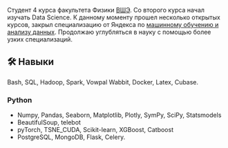Студент 4 курса факультета Физики <a href="https://www.hse.ru" >ВШЭ</a>. Со второго курса начал изучать Data Science. К данному моменту прошел несколько открытых курсов, закрыл специализацию от Яндекса по <a href="https://github.com/Kirill-Shokhin/Coursera-Machine-Learning-and-Data-Analysis" >машинному обучению и анализу данных</a>. Продолжаю углубляться в науку с помощью более узких специализаций. 

## 🛠 Навыки
Bash, SQL, Hadoop, Spark, Vowpal Wabbit, Docker, Latex, Cubase. 

### Python
*   Numpy, Pandas, Seaborn, Matplotlib, Plotly, SymPy, SciPy, Statsmodels
*   BeautifulSoup, telebot
*   pyTorch, TSNE_CUDA, Scikit-learn, XGBoost, Catboost
*   PostgreSQL, MongoDB, Flask, Celery.


<!---
Kirill-Shokhin/Kirill-Shokhin is a ✨ special ✨ repository because its `README.md` (this file) appears on your GitHub profile.
You can click the Preview link to take a look at your changes.
--->
